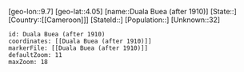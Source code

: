 ﻿---
location: [4.05,9.7]
mapzoom: [7,12] 
mapmarker: city 
type: City
tags:
- geo/City


SpocWebEntityId: 35919
isDeleted: false
confidential: public

---
[geo-lon::9.7]
[geo-lat::4.05]
[name::Duala Buea (after 1910)]
[State::]
[Country::[[Cameroon]]]
[StateId::]
[Population::]
[Unknown::32]


```leaflet
id: Duala Buea (after 1910)
coordinates: [[Duala Buea (after 1910)]]
markerFile: [[Duala Buea (after 1910)]]
defaultZoom: 11 
maxZoom: 18
```
